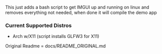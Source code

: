 This just adds a bash script to get IMGUI up and running on linux and removes everything not needed, when done it will compile the demo app

### Current Supported Distros
* Arch w/X11 (script installs GLFW3 for X11)

Original Readme = docs/README_ORIGINAL.md
